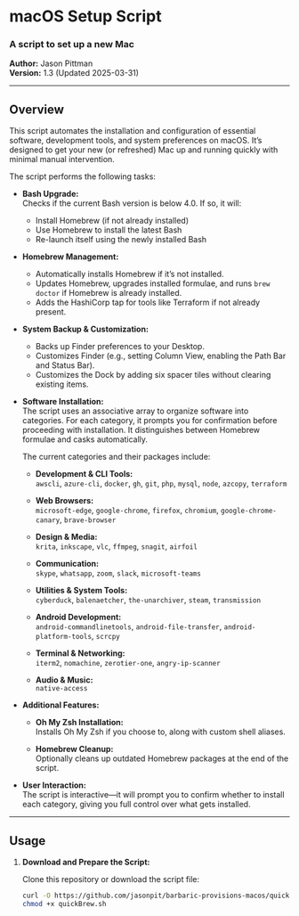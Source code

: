 # macOS Setup Script

### A script to set up a new Mac

**Author:** Jason Pittman  
**Version:** 1.3 (Updated 2025-03-31)

---

## Overview

This script automates the installation and configuration of essential software, development tools, and system preferences on macOS. It’s designed to get your new (or refreshed) Mac up and running quickly with minimal manual intervention.

The script performs the following tasks:

- **Bash Upgrade:**  
  Checks if the current Bash version is below 4.0. If so, it will:
  - Install Homebrew (if not already installed)
  - Use Homebrew to install the latest Bash
  - Re-launch itself using the newly installed Bash

- **Homebrew Management:**  
  - Automatically installs Homebrew if it’s not installed.
  - Updates Homebrew, upgrades installed formulae, and runs `brew doctor` if Homebrew is already installed.
  - Adds the HashiCorp tap for tools like Terraform if not already present.

- **System Backup & Customization:**  
  - Backs up Finder preferences to your Desktop.
  - Customizes Finder (e.g., setting Column View, enabling the Path Bar and Status Bar).
  - Customizes the Dock by adding six spacer tiles without clearing existing items.

- **Software Installation:**  
  The script uses an associative array to organize software into categories. For each category, it prompts you for confirmation before proceeding with installation. It distinguishes between Homebrew formulae and casks automatically.
  
  The current categories and their packages include:

  - **Development & CLI Tools:**  
    `awscli`, `azure-cli`, `docker`, `gh`, `git`, `php`, `mysql`, `node`, `azcopy`, `terraform`
  
  - **Web Browsers:**  
    `microsoft-edge`, `google-chrome`, `firefox`, `chromium`, `google-chrome-canary`, `brave-browser`
  
  - **Design & Media:**  
    `krita`, `inkscape`, `vlc`, `ffmpeg`, `snagit`, `airfoil`
  
  - **Communication:**  
    `skype`, `whatsapp`, `zoom`, `slack`, `microsoft-teams`
  
  - **Utilities & System Tools:**  
    `cyberduck`, `balenaetcher`, `the-unarchiver`, `steam`, `transmission`
  
  - **Android Development:**  
    `android-commandlinetools`, `android-file-transfer`, `android-platform-tools`, `scrcpy`
  
  - **Terminal & Networking:**  
    `iterm2`, `nomachine`, `zerotier-one`, `angry-ip-scanner`
  
  - **Audio & Music:**  
    `native-access`

- **Additional Features:**  
  - **Oh My Zsh Installation:**  
    Installs Oh My Zsh if you choose to, along with custom shell aliases.
  
  - **Homebrew Cleanup:**  
    Optionally cleans up outdated Homebrew packages at the end of the script.

- **User Interaction:**  
  The script is interactive—it will prompt you to confirm whether to install each category, giving you full control over what gets installed.

---

## Usage

1. **Download and Prepare the Script:**

   Clone this repository or download the script file:
   ```bash
   curl -O https://github.com/jasonpit/barbaric-provisions-macos/quickBrew.sh
   chmod +x quickBrew.sh